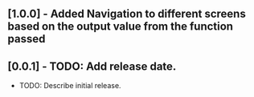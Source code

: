 
## [1.0.0] - Added Navigation to different screens based on the output value from the function passed

## [0.0.1] - TODO: Add release date.

* TODO: Describe initial release.

